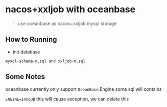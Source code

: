 # nacos+xxljob with oceanbase

> use oceanbase as nacos+xxljob mysql storage



## How to Running

* init database

```code
mysql-schema-m.sql and xxljob-m.sql
```

## Some Notes

oceanbase currently  only support  `OceanBase`  Engine some sql will contains 

`ENGINE=InnoDB` this will cause exception, we can delete this